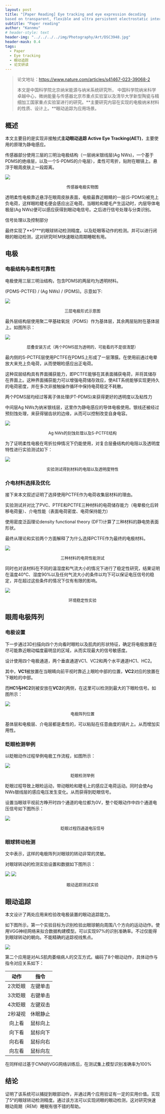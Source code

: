 ```yaml
---
layout: post
title: "[Paper Reading] Eye tracking and eye expression decoding
based on transparent, flexible and ultra persistent electrostatic interface"
subtitle: "Paper reading"
author: "Kannmu"
# header-style: text
header-img: "../../../../img/Photography/Art/DSC3948.jpg"
header-mask: 0.4
tags:
  - Paper
  - Eye tracking
  - 眼动追踪
  - 论文研读
---
```

> 论文地址：https://www.nature.com/articles/s41467-023-39068-2
>
> 本文是中国科学院北京纳米能源与纳米系统研究所， 中国科学院纳米科学卓越中心，微纳能量与传感器北京市重点实验室以及清华大学新型陶瓷与精细加工国家重点实验室进行的研究。**主要研究内容在实现的电极纳米材料的性质、设计上。**眼动追踪为应用场景。

## 概述

本文主要目的是实现非接触式**主动眼动追踪 Active Eye Tracking(AET)**，主要使用的原理为静电感应。

传感器部分使用三层的三明治电极结构（一层纳米银线层(Ag NWs)，一个基于PDMS的绝缘层，以及一个S-PDMS的介电层），柔性可弯折，贴附在眼镜上。悬浮于眼周皮肤上一段距离。

![](../../../../img/Paper/Interface_Array.png)

<center><font size=2>传感器电极实物图</font></center>

透明柔性电极靠近悬浮在眼周皮肤表面，电极最靠近眼睛的一层(S-PDMS)被充上负电荷，这样眼睑睫毛便会感应出正电荷。当眼睑和睫毛产生运动时，内层导体电极层(Ag NWs)便可以感应获得到眼动电信号。之后进行信号处理与分类识别。

信号处理以及控制部分

最终实现了**5°**的眼球转动检测精度。以及眨眼等动作的检测。并可以进行闭眼的眼动检测，这对研究REM快速眼动周期睡眠有用。

## 电极

### 电极结构与柔性可靠性

电极使用三层三明治结构，包含PDMS的两层均为透明材料。

(PDMS-PCTFE) / (Ag NWs) / (PDMS)。示意如下:

![](../../../../img/Paper/Triple_Layer_electrode.png)

<center><font size=2>三层电极形式示意图</font></center>

最外层结构层使用聚二甲基硅氧烷（PDMS）作为基体层，其余两层贴附在基体层上。如图所示：

![](../../../../img/Paper/Installation_Diagram.png)

<center><font size=2>层叠安装方式（两个PDMS层为透明的，可能看的不是很清楚）</font></center>

最内侧的S-PCTFE层使用PCTFE在PDMS上形成了一层薄膜。在使用前通过电晕放大来充上负电荷，从而使眼睑感应出正电荷。

这种双层结构具有界面捕获能力，即PCTFE能够在其表面捕获电荷，并将其储存在界面上。这种界面捕获能力可以增强电荷储存效应，使AET系统能够实现更持久的电荷密度，并在多次非接触操作循环中保持电荷稳定不耗散。

两个PDMS层均经过等离子体处理(PT-PDMS)来获得更好的透明度以及粘性力

中间层Ag NWs为纳米银线层，这里作为静电感应的导体电极使用。银线还被经过预刻蚀处理，来获得锯齿状的边缘，从而可以控制改变自身电容。

![](../../../../img/Paper/AgNWs_and_S-PCTFE.png)

<center><font size=2>Ag NWs的刻蚀处理以及S-PCTFE结构</font></center>

为了证明柔性电极在弯折拉伸情况下仍能使用，对复合层叠结构的电阻以及透明度特性进行实验测试如下：

![](../../../../img/Paper/Res&Transmit.png)

<center><font size=2>实验测试得到材料的电阻以及透明度特性</font></center>

### 介电材料选择及优化

接下来本文叙述证明了选择使用PCTFE作为电荷收集层材料的理由。

实验测试并对比了PVC、PTFE和PCTFE三种材料的电荷储存能力（电晕极化后转移电荷量）、介电性能（表面电荷密度、电荷保持能力）

使用密度泛函理论density functional theory (DFT)计算了三种材料的静电势表面形状。

最终从理论和实验两个方面解释了为什么选择PCTFE作为最终的电极材料。

![](../../../../img/Paper/Material_Test.png)

<center><font size=2>三种材料的电荷性能测试</font></center>

同时也对该材料在不同的温湿度和气流大小的情况下进行了稳定性研究，结果证明在温度40℃、湿度90%以及任何气流大小的条件以均下可以保证电压信号的稳定，并在超过这些条件的情况下仅有有限的影响。

![](../../../../img/Paper/Env_Test.png)

<center><font size=2>环境稳定性实验</font></center>

## 眼周电极阵列

### 电极设置

下一步通过3D扫描向四个方向看时眼睑以及肌肉的形状特征，确定将电极放置在尽可能靠近眼动幅度最明显的区域，从而实现最大的信号敏感度。

设计使用四个电极通道，两个垂直通道VC1、VC2和两个水平通道HC1、HC2。

其中，**VC1**被放置在当眼睛向前平视时靠近上眼睑中部的位置，**VC2**对应的放置在下眼睑的中部。

而**HC1与HC2**则被安放在**VC2**的两侧，在这里可以检测到最大的下眼睑信号。如图所示：

![](../../../../img/Paper/Array_Setup.png)

<center><font size=2>电极阵列位置</font></center>

基体层和电极层、介电层都是柔性的，可以粘贴在任意曲度的镜片上。从而增加实用性。

### 眨眼检测举例

以眨眼动作过程举例电极工作流程，如图所示：

![](../../../../img/Paper/Blink_Test.png)

<center><font size=2>眨眼检测举例</font></center>

眨眼过程导致上眼睑运动，带动眼睑和睫毛上的感应正电荷运动。同时会使Ag NWs银线层的感应电压发生变化。从而获得到眨眼信号。

设置当眼球平视前方睁开时四个通道的电位都为0V，整个眨眼动作中四个通道电压信号如下图所示：

![](../../../../img/Paper/Blink_Signal_Data.png)

<center><font size=2>眨眼过程四通道电压信号</font></center>

### 眼球转动检测

文中表示，这样的电极阵列对眼球的转动非常的灵敏。

对眼球转动的检测实验设置和数据如下图所示：

![](../../../../img/Paper/Rotate_Exp.png)
![](../../../../img/Paper/Chanel_Label.png)

<center><font size=2>眼动追踪测试实验</font></center>

## 眼动追踪

本文设计了两处应用来检验改电极装置的眼动追踪能力。

如下图所示，第一个实验目标为识别检验出眼球朝向周围八个方向的运动动作。使用VGG神经网络来拟合数据构建模型。可以实现97%的识别准确率。不过仅能得到眼球转动的朝向。不能精确的追踪视线焦点。

![](../../../../img/Paper/Eye_Move.png)

第二个应用是对ALS肌肉萎缩病人的交互方式。编码了8个眼动动作，具体动作与指令对应关系如下：

|  动作  |   指令   |
| :-----: | :------: |
| 2次眨眼 | 左键单击 |
| 3次眨眼 | 右键单击 |
| 4次眨眼 | 左键双击 |
| 2秒凝视 | 休眠静止 |
| 向上看 | 鼠标向上 |
| 向下看 | 鼠标向下 |
| 向右看 | 鼠标向右 |
| 向左看 | 鼠标向左 |

在同样经过基于CNN的VGG网络训练后，在测试集上模型识别准确率为100%

## 结论

证明了该系统可以捕捉到眼部动作，并通过两个应用验证有一定的实用价值。实现了5°的眼球转动检测精度。通过该方法可以实现闭眼的眼动检测，这对研究快速眼动周期（REM）睡眠有很不错的帮助。
